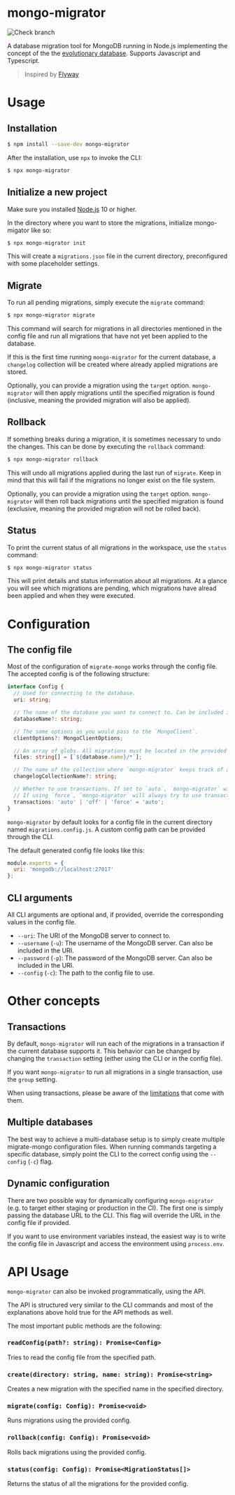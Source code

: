 # mongo-migrator

![Check branch](https://github.com/FERNman/mongo-migrator/workflows/Check%20branch/badge.svg)

A database migration tool for MongoDB running in Node.js implementing the concept of the the [evolutionary database](https://martinfowler.com/articles/evodb.html).
Supports Javascript and Typescript.

> Inspired by [Flyway](https://flywaydb.org/)

# Usage

## Installation

```sh
$ npm install --save-dev mongo-migrator
```

After the installation, use `npx` to invoke the CLI:

```sh
$ npx mongo-migrator
```

## Initialize a new project

Make sure you installed [Node.js](https://nodejs.org/en/) 10 or higher.

In the directory where you want to store the migrations, initialize mongo-migator like so:

```sh
$ npx mongo-migrator init
```

This will create a `migrations.json` file in the current directory, preconfigured with some placeholder settings.

## Migrate

To run all pending migrations, simply execute the `migrate` command:

```sh
$ npx mongo-migrator migrate
```

This command will search for migrations in all directories mentioned in the config file and run all migrations that have not yet been applied to the database.

If this is the first time running `mongo-migrator` for the current database, a `changelog` collection will be created where already applied migrations are stored.

Optionally, you can provide a migration using the `target` option. `mongo-migrator` will then apply migrations until the specified migration is found (inclusive, meaning the provided migration will also be applied).

## Rollback

If something breaks during a migration, it is sometimes necessary to undo the changes. This can be done by executing the `rollback` command:

```sh
$ npx mongo-migrator rollback
```

This will undo all migrations applied during the last run of `migrate`. Keep in mind that this will fail if the migrations no longer exist on the file system.

Optionally, you can provide a migration using the `target` option. `mongo-migrator` will then roll back migrations until the specified migration is found (exclusive, meaning the provided migration will not be rolled back).

## Status

To print the current status of all migrations in the workspace, use the `status` command:

```sh
$ npx mongo-migrator status
```

This will print details and status information about all migrations. At a glance you will see which migrations are pending, which migrations have alread been applied and when they were executed.

# Configuration

## The config file

Most of the configuration of `migrate-mongo` works through the config file. The accepted config is of the following structure:

```ts
interface Config {
  // Used for connecting to the database.
  uri: string;

  // The name of the database you want to connect to. Can be included in the `uri`, in which case it's optional.
  databaseName?: string;

  // The same options as you would pass to the `MongoClient`.
  clientOptions?: MongoClientOptions;

  // An array of globs. All migrations must be located in the provided directories.
  files: string[] = [`${database.name}/*`];

  // The name of the collection where `mongo-migrator` keeps track of applied migrations.
  changelogCollectionName?: string;

  // Whether to use transactions. If set to `auto`, `mongo-migrator` will try to use transactions if the database supports it.
  // If using `force`, `mongo-migrator` will always try to use transactions and fail if they are not supported.
  transactions: 'auto' | 'off' | 'force' = 'auto';
}
```

`mongo-migrator` by default looks for a config file in the current directory named `migrations.config.js`. A custom config path can be provided through the CLI.

The default generated config file looks like this:

```js
module.exports = {
  uri: 'mongodb://localhost:27017'
};
```

## CLI arguments

All CLI arguments are optional and, if provided, override the corresponding values in the config file.

- `--uri`: The URI of the MongoDB server to connect to.
- `--username` (`-u`): The username of the MongoDB server. Can also be included in the URI.
- `--password` (`-p`): The password of the MongoDB server. Can also be included in the URI.
- `--config` (`-c`): The path to the config file to use.

# Other concepts

## Transactions

By default, `mongo-migrator` will run each of the migrations in a transaction if the current database supports it. This behavior can be changed by changing the `transaction` setting (either using the CLI or in the config file).

If you want `mongo-migrator` to run all migrations in a single transaction, use the `group` setting.

When using transactions, please be aware of the [limitations](https://docs.mongodb.com/manual/core/transactions/) that come with them.

## Multiple databases

The best way to achieve a multi-database setup is to simply create multiple migrate-mongo configuration files. When running commands targeting a specific database, simply point the CLI to the correct config using the `--config` (`-c`) flag.

## Dynamic configuration

There are two possible way for dynamically configuring `mongo-migrator` (e.g. to target either staging or production in the CI). The first one is simply passing the database URL to the CLI. This flag will override the URL in the config file if provided.

If you want to use environment variables instead, the easiest way is to write the config file in Javascript and access the environment using `process.env`.

# API Usage

`mongo-migrator` can also be invoked programmatically, using the API.

The API is structured very similar to the CLI commands and most of the explanations above hold true for the API methods as well.

The most important public methods are the following:

### `readConfig(path?: string): Promise<Config>`

Tries to read the config file from the specified path.

### `create(directory: string, name: string): Promise<string>`

Creates a new migration with the specified name in the specified directory.

### `migrate(config: Config): Promise<void>`

Runs migrations using the provided config.

### `rollback(config: Config): Promise<void>`

Rolls back migrations using the provided config.

### `status(config: Config): Promise<MigrationStatus[]>`

Returns the status of all the migrations for the provided config.
